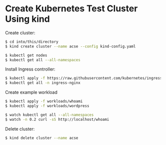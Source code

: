 # Create Kubernetes Test Cluster Using kind

Create cluster:

```sh
$ cd into/this/directory
$ kind create cluster --name acse --config kind-config.yaml

$ kubectl get nodes
$ kubectl get all --all-namespaces
```

Install Ingress controller:

```sh
$ kubectl apply -f https://raw.githubusercontent.com/kubernetes/ingress-nginx/controller-v1.10.1/deploy/static/provider/kind/deploy.yaml
$ kubectl get all -n ingress-nginx
```

Create example workload

```sh
$ kubectl apply -f workloads/whoami
$ kubectl apply -f workloads/wordpress

$ watch kubectl get all --all-namespaces
$ watch -n 0.2 curl -sS http://localhost/whoami
```

Delete cluster:

```sh
$ kind delete cluster --name acse
```
